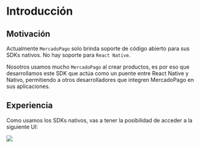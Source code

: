# Introducción

## Motivación

Actualmente `MercadoPago` solo brinda soporte de código abierto para sus SDKs nativos. No hay soporte para `React Native`.

Nosotros usamos mucho `MercadoPago` al crear productos, es por eso que desarrollamos este SDK que actúa como un puente entre React Native y Nativo, permitiendo a otros desarrolladores que integren MercadoPago en sus aplicaciones.

## Experiencia

Como usamos los SDKs nativos, vas a tener la posibilidad de acceder a la siguiente UI:

<img src="https://http2.mlstatic.com/frontend-assets/dx-devsite/mobile-sdk-flow.png?v=3.9.2-rc-1" />
